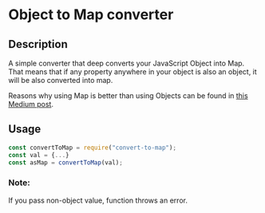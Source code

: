 # Object to Map converter

## Description

A simple converter that deep converts your JavaScript Object into Map. That means that if any 
property anywhere in your object is also an object, it will be also converted into map.

Reasons why using Map is better than using Objects can be found in [this Medium post](https://medium.com/better-programming/stop-using-objects-as-hash-maps-in-javascript-9a272e85f6a8). 

## Usage

```js
const convertToMap = require("convert-to-map");
const val = {...}
const asMap = convertToMap(val);
```

### Note:
If you pass non-object value, function throws an error.